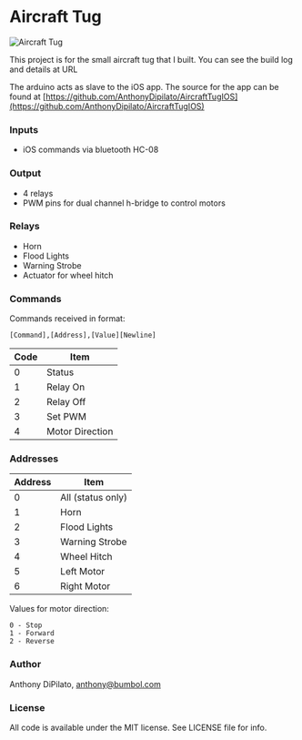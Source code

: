 # Aircraft Tug
![Aircraft Tug](http://anthonydipilato.com/wp-content/uploads/2018/03/aircrafttug.jpg)

This project is for the small aircraft tug that I built.
You can see the build log and details at URL

The arduino acts as slave to the iOS app. The source for the app can be found at [https://github.com/AnthonyDipilato/AircraftTugIOS](https://github.com/AnthonyDipilato/AircraftTugIOS)

### Inputs
- iOS commands via bluetooth HC-08

### Output
- 4 relays
- PWM pins for dual channel h-bridge to control motors

### Relays 
- Horn
- Flood Lights
- Warning Strobe
- Actuator for wheel hitch

### Commands
Commands received in format:
```
[Command],[Address],[Value][Newline]
```

| Code | Item |
| --- | --- |
| 0	| Status |
| 1	| Relay On |
| 2	| Relay Off |
| 3	| Set PWM |
| 4	| Motor Direction |


### Addresses

| Address | Item |
| --- | ---	|
| 0 | All (status only) |
| 1 | Horn |
| 2 | Flood Lights |
| 3 | Warning Strobe |
| 4 | Wheel Hitch |
| 5 | Left Motor |
| 6 | Right Motor |

Values for motor direction:
```
0 - Stop
1 - Forward
2 - Reverse
```

### Author
Anthony DiPilato, anthony@bumbol.com

### License
All code is available under the MIT license. See LICENSE file for info.
